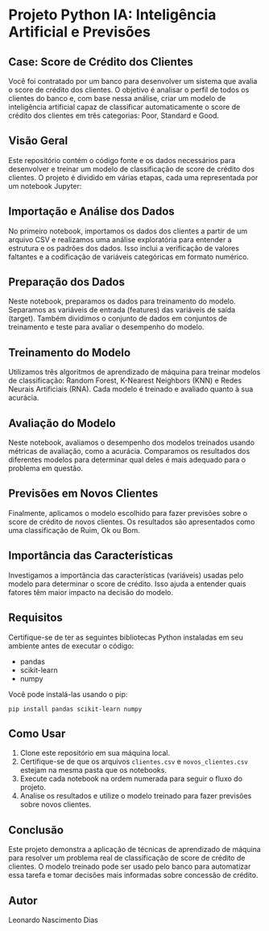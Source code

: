 # Projeto Python IA: Inteligência Artificial e Previsões 

## Case: Score de Crédito dos Clientes
Você foi contratado por um banco para desenvolver um sistema que avalia o score de crédito dos clientes. O objetivo é analisar o perfil de todos os clientes do banco e, com base nessa análise, criar um modelo de inteligência artificial capaz de classificar automaticamente o score de crédito dos clientes em três categorias: Poor, Standard e Good.

## Visão Geral
Este repositório contém o código fonte e os dados necessários para desenvolver e treinar um modelo de classificação de score de crédito dos clientes. O projeto é dividido em várias etapas, cada uma representada por um notebook Jupyter:

## Importação e Análise dos Dados
No primeiro notebook, importamos os dados dos clientes a partir de um arquivo CSV e realizamos uma análise exploratória para entender a estrutura e os padrões dos dados. Isso inclui a verificação de valores faltantes e a codificação de variáveis categóricas em formato numérico.

## Preparação dos Dados
Neste notebook, preparamos os dados para treinamento do modelo. Separamos as variáveis de entrada (features) das variáveis de saída (target). Também dividimos o conjunto de dados em conjuntos de treinamento e teste para avaliar o desempenho do modelo.

## Treinamento do Modelo
Utilizamos três algoritmos de aprendizado de máquina para treinar modelos de classificação: Random Forest, K-Nearest Neighbors (KNN) e Redes Neurais Artificiais (RNA). Cada modelo é treinado e avaliado quanto à sua acurácia.

## Avaliação do Modelo
Neste notebook, avaliamos o desempenho dos modelos treinados usando métricas de avaliação, como a acurácia. Comparamos os resultados dos diferentes modelos para determinar qual deles é mais adequado para o problema em questão.

## Previsões em Novos Clientes
Finalmente, aplicamos o modelo escolhido para fazer previsões sobre o score de crédito de novos clientes. Os resultados são apresentados como uma classificação de Ruim, Ok ou Bom.

## Importância das Características
Investigamos a importância das características (variáveis) usadas pelo modelo para determinar o score de crédito. Isso ajuda a entender quais fatores têm maior impacto na decisão do modelo.

## Requisitos

Certifique-se de ter as seguintes bibliotecas Python instaladas em seu ambiente antes de executar o código:

- pandas
- scikit-learn
- numpy


Você pode instalá-las usando o pip:
```
pip install pandas scikit-learn numpy
```

## Como Usar
1. Clone este repositório em sua máquina local.
2. Certifique-se de que os arquivos `clientes.csv` e `novos_clientes.csv` estejam na mesma pasta que os notebooks.
3. Execute cada notebook na ordem numerada para seguir o fluxo do projeto.
4. Analise os resultados e utilize o modelo treinado para fazer previsões sobre novos clientes.

## Conclusão
Este projeto demonstra a aplicação de técnicas de aprendizado de máquina para resolver um problema real de classificação de score de crédito de clientes. O modelo treinado pode ser usado pelo banco para automatizar essa tarefa e tomar decisões mais informadas sobre concessão de crédito.

## Autor
Leonardo Nascimento Dias
